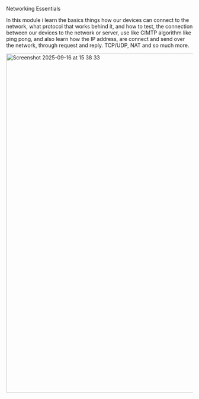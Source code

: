 Networking Essentials

In this module i learn the basics things how our devices can connect to the network, what protocol that works behind it, and how to test, 
the connection between our devices to the network or server, use like CIMTP algorithm like ping pong, and also learn how the IP address, are
connect and send over the network, through request and reply. TCP/UDP, NAT and so much more. 

<img width="1490" height="914" alt="Screenshot 2025-09-16 at 15 38 33" src="https://github.com/user-attachments/assets/3a1a1a95-0873-4c6f-bf10-65d4e23db733" />
